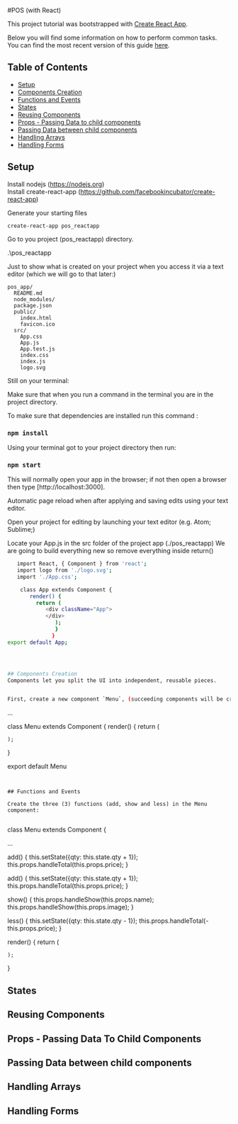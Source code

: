 #POS (with React)


This project tutorial was bootstrapped with [Create React App](https://github.com/facebookincubator/create-react-app).

Below you will find some information on how to perform common tasks.<br>
You can find the most recent version of this guide [here](https://github.com/facebookincubator/create-react-app/blob/master/packages/react-scripts/template/README.md).

## Table of Contents
- [Setup](#setup)
- [Components Creation](#creating-new-components)
- [Functions and Events](#functions-and-events)
- [States](#states)
- [Reusing Components](#reusing-components)
- [Props - Passing Data to child components](#props---passing-data-to-child-components)
- [Passing Data between child components](#passing-data-between-child-components)
- [Handling Arrays](#handling-arrays)
- [Handling Forms](#handling-forms)

## Setup
Install nodejs (https://nodejs.org)<br>
Install create-react-app (https://github.com/facebookincubator/create-react-app)<br>

Generate your starting files
```
create-react-app pos_reactapp
```

Go to you project (pos_reactapp) directory.

.\pos_reactapp


Just to show what is created on your project when you access it via a text editor (which we will go to that later:) 

```
pos_app/
  README.md
  node_modules/
  package.json
  public/
    index.html
    favicon.ico
  src/
    App.css
    App.js
    App.test.js
    index.css
    index.js
    logo.svg
```

Still on your terminal:

Make sure that when you run a command in the terminal you are in the project directory.

To make sure that dependencies are installed run this command :
### `npm install`


Using your terminal got to your project directory then run:
### `npm start`

This will normally open your app in the browser;  if not then open a browser then type [http://localhost:3000].

Automatic page reload when after applying and saving edits using your text editor.



Open your project for editing by launching your text editor (e.g. Atom; Sublime;)



Locate your App.js in the src folder of the project app (./pos_reactapp)
We are going to build everything new so remove everything inside return()

```sh
   import React, { Component } from 'react';
   import logo from './logo.svg';
   import './App.css';

    class App extends Component {
       render() {
         return (
            <div className="App">
            </div>
               );
               }
              }
export default App;




## Components Creation
Components let you split the UI into independent, reusable pieces.


First, create a new component `Menu`, (succeeding components will be created while following this tutorial).


```
...

class Menu extends Component {
  render() {
    return (
    
    );
  }



export default Menu
```


## Functions and Events

Create the three (3) functions (add, show and less) in the Menu component:


````

class Menu extends Component {



...

  add() {
      this.setState({qty: this.state.qty + 1});
      this.props.handleTotal(this.props.price); 
    }


   add() {
    this.setState({qty: this.state.qty + 1});
    this.props.handleTotal(this.props.price); 
  }

  show() {
    this.props.handleShow(this.props.name);
    this.props.handleShow(this.props.image);
  }
    

  less() {
    this.setState({qty: this.state.qty - 1});
    this.props.handleTotal(-this.props.price); 
  } 


  render() {
    return (
      
    );
  }






## States


## Reusing Components


## Props - Passing Data To Child Components


## Passing Data between child components


## Handling Arrays


## Handling Forms









